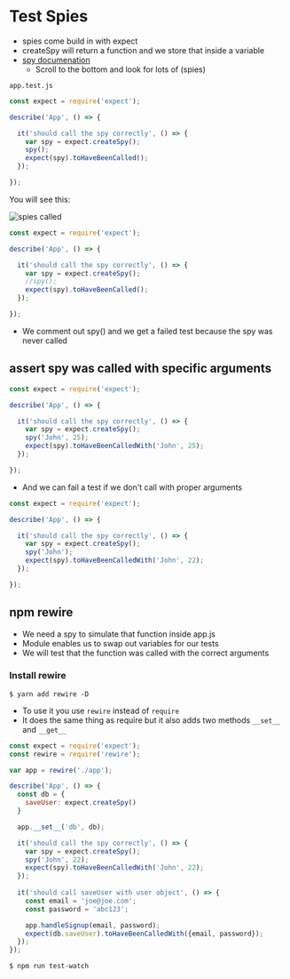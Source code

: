 # Test Spies
* spies come build in with expect
* createSpy will return a function and we store that inside a variable
* [spy documenation](https://github.com/mjackson/expect)
    - Scroll to the bottom and look for lots of (spies)

`app.test.js`

```js
const expect = require('expect');

describe('App', () => {

  it('should call the spy correctly', () => {
    var spy = expect.createSpy();
    spy();
    expect(spy).toHaveBeenCalled();
  });

});
```

You will see this:

![spies called](https://i.imgur.com/Unp3Qcj.png)

```js
const expect = require('expect');

describe('App', () => {

  it('should call the spy correctly', () => {
    var spy = expect.createSpy();
    //spy();
    expect(spy).toHaveBeenCalled();
  });

});
```

* We comment out spy() and we get a failed test because the spy was never called

## assert spy was called with specific arguments
```js
const expect = require('expect');

describe('App', () => {

  it('should call the spy correctly', () => {
    var spy = expect.createSpy();
    spy('John', 25);
    expect(spy).toHaveBeenCalledWith('John', 25);
  });

});
```

* And we can fail a test if we don't call with proper arguments

```js
const expect = require('expect');

describe('App', () => {

  it('should call the spy correctly', () => {
    var spy = expect.createSpy();
    spy('John');
    expect(spy).toHaveBeenCalledWith('John', 22);
  });

});
```

## npm rewire
* We need a spy to simulate that function inside app.js
* Module enables us to swap out variables for our tests
* We will test that the function was called with the correct arguments

### Install rewire
`$ yarn add rewire -D`

* To use it you use `rewire` instead of `require`
* It does the same thing as require but it also adds two methods `__set__` and `__get__`

```js
const expect = require('expect');
const rewire = require('rewire');

var app = rewire('./app');

describe('App', () => {
  const db = {
    saveUser: expect.createSpy()
  }

  app.__set__('db', db);

  it('should call the spy correctly', () => {
    var spy = expect.createSpy();
    spy('John', 22);
    expect(spy).toHaveBeenCalledWith('John', 22);
  });
  
  it('should call saveUser with user object', () => {
    const email = 'joe@joe.com';
    const password = 'abc123';

    app.handleSignup(email, password);
    expect(db.saveUser).toHaveBeenCalledWith({email, password});
  });
});
```

`$ npm run test-watch`
